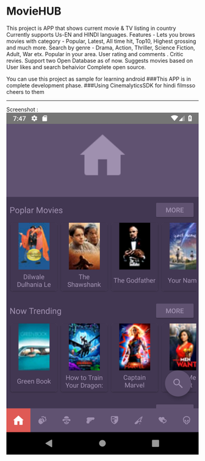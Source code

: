 # MovieHUB
This project is  APP that shows current movie & TV listing in country
Currently supports Us-EN and HINDI languages.
Features -
  Lets you brows movies with category - Popular, Latest, All time hit, Top10, Highest grossing and much more.
  Search by genre - Drama, Action, Thriller, Science Fiction, Adult, War etx.
  Popular in your area.
  User rating and comments .
  Critic revies.
  Support two Open Database as of now.
  Suggests movies based on User likes and search behaivior 
  Complete open source.

You can use this project as sample for learning android 
###This APP is in complete development phase.
###Using CinemalyticsSDK for hindi filmsso cheers to them

------------
Screenshot :
![alt text](https://github.com/SumitLubal/MovieHUB/blob/master/screen.png)